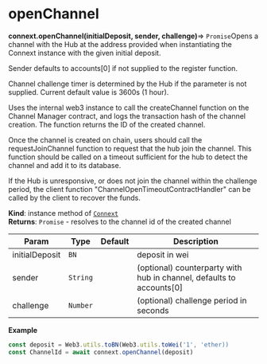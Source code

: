# openChannel

**connext.openChannel\(**initialDeposit, sender, challenge**\)**⇒ `Promise`Opens a channel with the Hub at the address provided when instantiating the Connext instance with the given initial deposit.

Sender defaults to accounts\[0\] if not supplied to the register function.

Channel challenge timer is determined by the Hub if the parameter is not supplied. Current default value is 3600s \(1 hour\).

Uses the internal web3 instance to call the createChannel function on the Channel Manager contract, and logs the transaction hash of the channel creation. The function returns the ID of the created channel.

Once the channel is created on chain, users should call the requestJoinChannel function to request that the hub join the channel. This function should be called on a timeout sufficient for the hub to detect the channel and add it to its database.

If the Hub is unresponsive, or does not join the channel within the challenge period, the client function "ChannelOpenTimeoutContractHandler" can be called by the client to recover the funds.

**Kind**: instance method of [`Connext`](./#Connext)  
**Returns**: `Promise` - resolves to the channel id of the created channel

| Param | Type | Default | Description |
| --- | --- | --- | --- |
| initialDeposit | `BN` |  | deposit in wei |
| sender | `String` |  | \(optional\) counterparty with hub in channel, defaults to accounts\[0\] |
| challenge | `Number` |  | \(optional\) challenge period in seconds |

**Example**

```javascript
const deposit = Web3.utils.toBN(Web3.utils.toWei('1', 'ether))
const ChannelId = await connext.openChannel(deposit)
```

